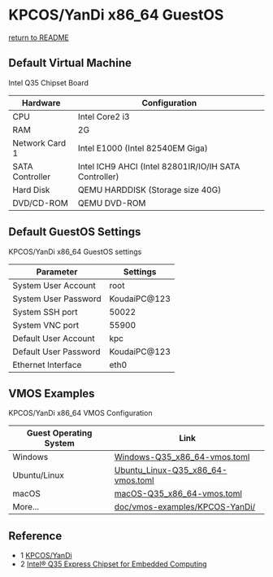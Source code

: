 # KPCOS/YanDi x86_64 GuestOS

  [return to README](https://github.com/david921518/qkd-app/blob/master/README.en.md)
   
## Default Virtual Machine

  Intel Q35 Chipset Board

| Hardware | Configuration |
|----------|---------------|
| CPU | Intel Core2 i3 |
| RAM | 2G |
| Network Card 1 | Intel E1000 (Intel 82540EM Giga) |
| SATA Controller | Intel ICH9 AHCI (Intel 82801IR/IO/IH SATA Controller) |
| Hard Disk | QEMU HARDDISK (Storage size 40G) |
| DVD/CD-ROM | QEMU DVD-ROM |

## Default GuestOS Settings

  KPCOS/YanDi x86_64 GuestOS settings

| Parameter | Settings |
|-----------|----------|
| System User Account | root |
| System User Password | KoudaiPC@123 |
| System SSH port | 50022 |
| System VNC port | 55900 |
| Default User Account | kpc |
| Default User Password | KoudaiPC@123 |
| Ethernet Interface | eth0 |

## VMOS Examples

  KPCOS/YanDi x86_64 VMOS Configuration

| Guest Operating System | Link |
|------------------------|------|
| Windows | [Windows-Q35_x86_64-vmos.toml](https://github.com/david921518/qkd-app/blob/master/doc/vmos-examples/KPCOS-YanDi/Windows-Q35_x86_64-vmos.toml) |
| Ubuntu/Linux | [Ubuntu_Linux-Q35_x86_64-vmos.toml](https://github.com/david921518/qkd-app/blob/master/doc/vmos-examples/KPCOS-YanDi/Ubuntu_Linux-Q35_x86_64-vmos.toml) |
| macOS | [macOS-Q35_x86_64-vmos.toml](https://github.com/david921518/qkd-app/blob/master/doc/vmos-examples/KPCOS-YanDi/macOS-Q35_x86_64-vmos.toml) |
| More... | [doc/vmos-examples/KPCOS-YanDi/](https://github.com/david921518/qkd-app/blob/master/doc/vmos-examples/KPCOS-YanDi/README.en.md) |

## Reference

- 1 [KPCOS/YanDi](https://gitee.com/m8t/kpcos/tree/master/distro/yandi)
- 2 [Intel® Q35 Express Chipset for Embedded Computing](https://www.intel.cn/content/dam/www/public/us/en/documents/product-briefs/q35-chipset-brief.pdf)
